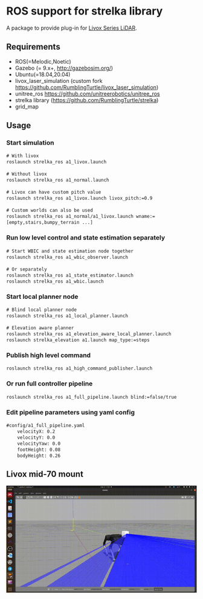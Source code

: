 # ROS support for strelka library
A package to provide plug-in for [Livox Series LiDAR](https://www.livoxtech.com).

## Requirements
- ROS(=Melodic,Noetic)
- Gazebo (= 9.x+, http://gazebosim.org/)
- Ubuntu(=18.04,20.04)
- livox_laser_simulation (custom fork https://github.com/RumblingTurtle/livox_laser_simulation)
- unitree_ros https://github.com/unitreerobotics/unitree_ros
- strelka library (https://github.com/RumblingTurtle/strelka)
- grid_map
## Usage

### Start simulation
```
# With livox
roslaunch strelka_ros a1_livox.launch 

# Without livox
roslaunch strelka_ros a1_normal.launch

# Livox can have custom pitch value
roslaunch strelka_ros a1_livox.launch livox_pitch:=0.9

# Custom worlds can also be used
roslaunch strelka_ros a1_normal/a1_livox.launch wname:=[empty,stairs,bumpy_terrain ...]
```
### Run low level control and state estimation separately

```
# Start WBIC and state estimation node together
roslaunch strelka_ros a1_wbic_observer.launch

# Or separately
roslaunch strelka_ros a1_state_estimator.launch
roslaunch strelka_ros a1_wbic.launch
```
### Start local planner node
```
# Blind local planner node 
roslaunch strelka_ros a1_local_planner.launch

# Elevation aware planner
roslaunch strelka_ros a1_elevation_aware_local_planner.launch
roslaunch strelka_elevation a1.launch map_type:=steps
```
### Publish high level command
```
roslaunch strelka_ros a1_high_command_publisher.launch
```
### Or run full controller pipeline
```
roslaunch strelka_ros a1_full_pipeline.launch blind:=false/true
```

### Edit pipeline parameters using yaml config
```
#config/a1_full_pipeline.yaml
    velocityX: 0.2
    velocityY: 0.0
    velocityYaw: 0.0 
    footHeight: 0.08 
    bodyHeight: 0.26 
```
## Livox mid-70 mount
![](resources/livox.gif)
